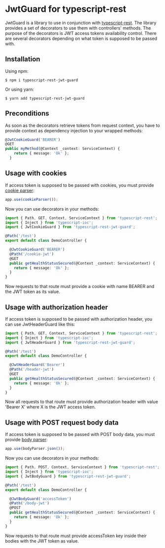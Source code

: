 # JwtGuard for typescript-rest
JwtGuard is a library to use in conjunction with [typescript-rest](https://github.com/thiagobustamante/typescript-rest#readme). The library provides a set of decorators to use them with controllers' methods. The purpose of the decorators is JWT access tokens availability control. There are several decorators depending on what token is supposed to be passed with.
## Installation
Using npm:
```shell
$ npm i typescript-rest-jwt-guard
```
Or using yarn:
```shell
$ yarn add typescript-rest-jwt-guard
```
## Preconditions
As soon as the decorators retrieve tokens from request context, you have to provide context as dependency injection to your wrapped methods:
```ts
@JwtCookieGuard('BEARER')
@GET
public myMethod(@Context _context: ServiceContext) {
    return { message: 'Ok' };
  }
```
## Usage with cookies
If access token is supposed to be passed with cookies, you must provide [cookie parser](https://github.com/expressjs/cookie-parser#readme):
```ts
app.use(cookieParser());
```
Now you can use decorators in your methods:
```ts
import { Path, GET, Context, ServiceContext } from 'typescript-rest';
import { Inject } from 'typescript-ioc';
import { JwtCookieGuard } from 'typescript-rest-jwt-guard';

@Path('/test')
export default class DemoController {

  @JwtCookieGuard('BEARER')
  @Path('/cookie-jwt')
  @GET
  public getHealthStatusSecured(@Context _context: ServiceContext) {
    return { message: 'Ok' };
  }
}
```
Now requests to that route must provide a cookie with name BEARER and the JWT token as its value.
## Usage with authorization header
If access token is supposed to be passed with authorization header, you can use JwtHeaderGuard like this:
```ts
import { Path, GET, Context, ServiceContext } from 'typescript-rest';
import { Inject } from 'typescript-ioc';
import { JwtHeaderGuard } from 'typescript-rest-jwt-guard';

@Path('/test')
export default class DemoController {

  @JwtHeaderGuard('Bearer')
  @Path('/header-jwt')
  @GET
  public getHealthStatusSecured(@Context _context: ServiceContext) {
    return { message: 'Ok' };
  }
}
```
Now all requests to that route must provide authorization header with value 'Bearer X' where X is the JWT access token.
## Usage with POST request body data
If access token is supposed to be passed with POST body data, you must provide [body parser](https://github.com/expressjs/body-parser#readme):
```ts
app.use(bodyParser.json());
```
Now you can use decorators in your methods:
```ts
import { Path, POST, Context, ServiceContext } from 'typescript-rest';
import { Inject } from 'typescript-ioc';
import { JwtBodyGuard } from 'typescript-rest-jwt-guard';

@Path('/test')
export default class DemoController {

  @JwtBodyGuard('accessToken')
  @Path('/body-jwt')
  @POST
  public getHealthStatusSecured(@Context _context: ServiceContext) {
    return { message: 'Ok' };
  }
}
```
Now requests to that route must provide accessToken key inside their bodies with the JWT token as value.
